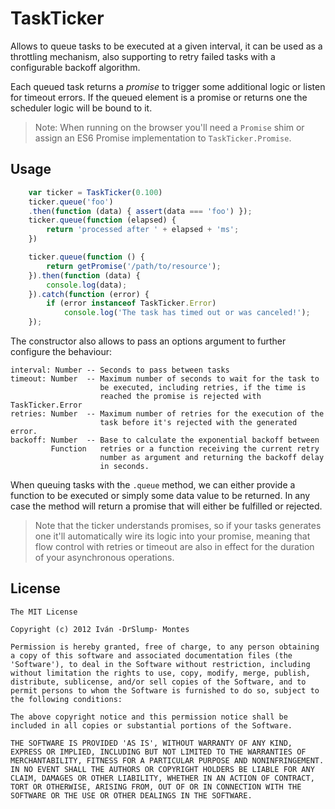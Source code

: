 # TaskTicker

Allows to queue tasks to be executed at a given interval, it can
be used as a throttling mechanism, also supporting to retry failed
tasks with a configurable backoff algorithm.

Each queued task returns a *promise* to trigger some additional
logic or listen for timeout errors. If the queued element is a
promise or returns one the scheduler logic will be bound to it.


> Note: When running on the browser you'll need a `Promise` shim
  or assign an ES6 Promise implementation to `TaskTicker.Promise`.


## Usage

```js
    var ticker = TaskTicker(0.100)
    ticker.queue('foo')
    .then(function (data) { assert(data === 'foo') });
    ticker.queue(function (elapsed) {
        return 'processed after ' + elapsed + 'ms';
    })

    ticker.queue(function () {
        return getPromise('/path/to/resource');
    }).then(function (data) {
        console.log(data);
    }).catch(function (error) {
        if (error instanceof TaskTicker.Error)
            console.log('The task has timed out or was canceled!');
    });
```

The constructor also allows to pass an options argument to further
configure the behaviour:

    interval: Number -- Seconds to pass between tasks
    timeout: Number  -- Maximum number of seconds to wait for the task to
                        be executed, including retries, if the time is
                        reached the promise is rejected with TaskTicker.Error
    retries: Number  -- Maximum number of retries for the execution of the
                        task before it's rejected with the generated error.
    backoff: Number  -- Base to calculate the exponential backoff between
             Function   retries or a function receiving the current retry
                        number as argument and returning the backoff delay
                        in seconds.

When queuing tasks with the `.queue` method, we can either provide a
function to be executed or simply some data value to be returned. In any
case the method will return a promise that will either be fulfilled or
rejected.

> Note that the ticker understands promises, so if your tasks generates
one it'll automatically wire its logic into your promise, meaning that
flow control with retries or timeout are also in effect for the duration
of your asynchronous operations.


## License

    The MIT License

    Copyright (c) 2012 Iván -DrSlump- Montes

    Permission is hereby granted, free of charge, to any person obtaining
    a copy of this software and associated documentation files (the
    'Software'), to deal in the Software without restriction, including
    without limitation the rights to use, copy, modify, merge, publish,
    distribute, sublicense, and/or sell copies of the Software, and to
    permit persons to whom the Software is furnished to do so, subject to
    the following conditions:

    The above copyright notice and this permission notice shall be
    included in all copies or substantial portions of the Software.

    THE SOFTWARE IS PROVIDED 'AS IS', WITHOUT WARRANTY OF ANY KIND,
    EXPRESS OR IMPLIED, INCLUDING BUT NOT LIMITED TO THE WARRANTIES OF
    MERCHANTABILITY, FITNESS FOR A PARTICULAR PURPOSE AND NONINFRINGEMENT.
    IN NO EVENT SHALL THE AUTHORS OR COPYRIGHT HOLDERS BE LIABLE FOR ANY
    CLAIM, DAMAGES OR OTHER LIABILITY, WHETHER IN AN ACTION OF CONTRACT,
    TORT OR OTHERWISE, ARISING FROM, OUT OF OR IN CONNECTION WITH THE
    SOFTWARE OR THE USE OR OTHER DEALINGS IN THE SOFTWARE.
